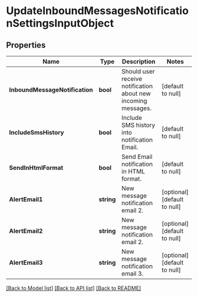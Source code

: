 # UpdateInboundMessagesNotificationSettingsInputObject

## Properties
Name | Type | Description | Notes
------------ | ------------- | ------------- | -------------
**InboundMessageNotification** | **bool** | Should user receive notification about new incoming messages. | [default to null]
**IncludeSmsHistory** | **bool** | Include SMS history into notification Email. | [default to null]
**SendInHtmlFormat** | **bool** | Send Email notification in HTML format. | [default to null]
**AlertEmail1** | **string** | New message notification email 2. | [optional] [default to null]
**AlertEmail2** | **string** | New message notification email 2. | [optional] [default to null]
**AlertEmail3** | **string** | New message notification email 3. | [optional] [default to null]

[[Back to Model list]](../README.md#documentation-for-models) [[Back to API list]](../README.md#documentation-for-api-endpoints) [[Back to README]](../README.md)


